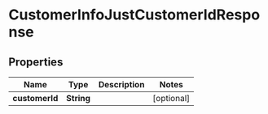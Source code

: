 

# CustomerInfoJustCustomerIdResponse


## Properties

| Name | Type | Description | Notes |
|------------ | ------------- | ------------- | -------------|
|**customerId** | **String** |  |  [optional] |



